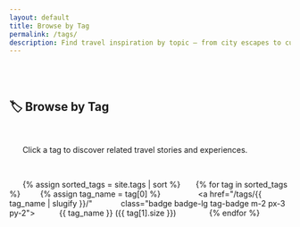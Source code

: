 ```yaml
---
layout: default
title: Browse by Tag
permalink: /tags/
description: Find travel inspiration by topic — from city escapes to cultural adventures, heritage trails, romantic getaways, and more.
---
```


<section id="tags" class="py-5">
  <div class="container">
    <h1 class="text-center mb-4 font-weight-bold">🏷️ Browse by Tag</h1>
    <p class="text-center text-muted mb-5">
      Click a tag to discover related travel stories and experiences.
    </p>

    <div class="tag-list text-center">
      {% assign sorted_tags = site.tags | sort %}
      {% for tag in sorted_tags %}
        {% assign tag_name = tag[0] %}
                <a href="/tags/{{ tag_name | slugify }}/" 
           class="badge badge-lg tag-badge m-2 px-3 py-2">
          {{ tag_name }} ({{ tag[1].size }})
        </a>
      {% endfor %}
    </div>
  </div>
</section>
